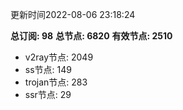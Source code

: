 更新时间2022-08-06 23:18:24

**总订阅: 98**
**总节点: 6820**
**有效节点: 2510**
- v2ray节点: 2049
- ss节点: 149
- trojan节点: 283
- ssr节点: 29
